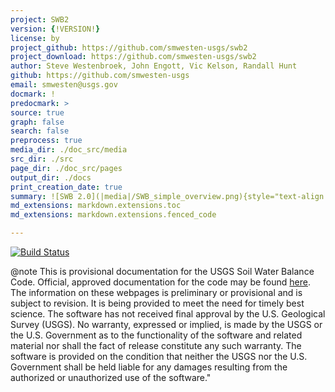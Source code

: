 ```yaml
---
project: SWB2
version: {!VERSION!}
license: by
project_github: https://github.com/smwesten-usgs/swb2
project_download: https://github.com/smwesten-usgs/swb2
author: Steve Westenbroek, John Engott, Vic Kelson, Randall Hunt
github: https://github.com/smwesten-usgs
email: smwesten@usgs.gov
docmark: !
predocmark: >
source: true
graph: false
search: false
preprocess: true
media_dir: ./doc_src/media
src_dir: ./src
page_dir: ./doc_src/pages
output_dir: ./docs
print_creation_date: true
summary: ![SWB 2.0](|media|/SWB_simple_overview.png){style="text-align: left";}
md_extensions: markdown.extensions.toc
md_extensions: markdown.extensions.fenced_code

---
```

[![Build Status](https://travis-ci.org/smwesten-usgs/swb2.svg?branch=master)](https://travis-ci.org/smwesten-usgs/swb2)

@note
This is provisional documentation for the USGS Soil Water Balance Code. Official, approved documentation for the code may be found [here](https://pubs.er.usgs.gov/publication/tm6A59). The information on these webpages is preliminary or provisional and is subject to revision. It is being provided to meet the need for timely best science. The software has not received final approval by the U.S. Geological Survey (USGS). No warranty, expressed or implied, is made by the USGS or the U.S. Government as to the functionality of the software and related material nor shall the fact of release constitute any such warranty. The software is provided on the condition that neither the USGS nor the U.S. Government shall be held liable for any damages resulting from the authorized or unauthorized use of the software."
